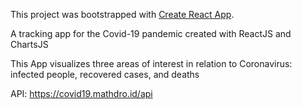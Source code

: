This project was bootstrapped with [Create React App](https://github.com/facebook/create-react-app).

A tracking app for the Covid-19 pandemic created with ReactJS and ChartsJS

This App visualizes three areas of interest in relation to Coronavirus: infected people, recovered cases, and deaths

API: https://covid19.mathdro.id/api


